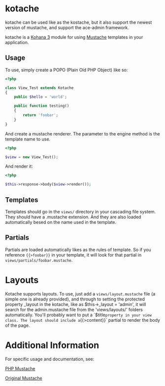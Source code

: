 # kotache
kotache can be used like as the kostache, but it also support the newest version of mustache, and support the ace-admin framework.

kotache is a [Kohana 3](https://github.com/kohana/kohana) module for using [Mustache](http://mustache.github.com/) templates in your application.

## Usage

To use, simply create a POPO (Plain Old PHP Object) like so:

```php
<?php

class View_Test extends Kotache
{
	public $hello = 'world';

	public function testing()
	{
		return 'foobar';
	}
}
```

And create a mustache renderer. The parameter to the engine method is the template name to use.

```php
<?php

$view = new View_Test();
```

And render it:

```php
<?php

$this->response->body($view->render());
```

## Templates

Templates should go in the `views/` directory in your cascading file system. They should have a .mustache extension. And they are also loaded automatically besed on the name used in the template.

## Partials

Partials are loaded automatically likes as the rules of template. So if you reference `{{>foobar}}` in your template, it will look for that partial in `views/partials/foobar.mustache`.

# Layouts

Kotache supports layouts. To use, just add a `views/layout.mustache` file (a simple one is already provided), and through to setting the protected property _layout in the kotache, like as $this->_layout = 'admin', it will search for the admin.mustache file from the 'views/layouts/' folders automatically. You'll probably want to put a `$title` property in your view class. The layout should include a `{{>content}}` partial to render the body of the page.

# Additional Information

For specific usage and documentation, see:

[PHP Mustache](http://github.com/bobthecow/mustache.php)

[Original Mustache](http://mustache.github.com/)
